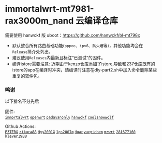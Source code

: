 # immortalwrt-mt7981-rax3000m_nand 云编译仓库

需要使用 hanwckf 版 uboot：https://github.com/hanwckf/bl-mt798x

* 默认整合所有路由基础功能(`pppoe`、`ipv6`、`防火墙`等)，其他功能均会在`Release`简介处列出。
* 建议使用`Releases`内最新且标注“已测试”的固件。
* 编译istore需要注意: 近期由于kenzo仓库添加了istore,导致和237仓库既有的istore的app在编译时冲突，请编译时注意在diy-part2.sh中加入命令删除某些重复的软件包。

 ### 鸣谢
 以下排名不分先后<br />
 
 固件:<br />
 [`immortalwrt`](https://github.com/immortalwrt/immortalwrt)
 [`openwrt`](https://github.com/openwrt/openwrt)
 [`padavanonly`](https://github.com/padavanonly/immortalwrt-mt798x/tree/openwrt-21.02)
 [`hanwckf`](https://github.com/hanwckf/immortalwrt-mt798x)
 [`coolsnowwolf`](https://github.com/coolsnowwolf/lede)
 <br />
 
 Github Actions:<br />
 [`P3TERX`](https://github.com/P3TERX/Actions-OpenWrt)
 [`zikura88`](https://github.com/zikura88/build-immortalwrt-mt798x-rax3000m-256m)
 [`Hyy2001X`](https://github.com/Hyy2001X/AutoBuild-Actions-Template)
 [`lgs2007m`](https://github.com/lgs2007m/Actions-OpenWrt)
 [`Huanyueyichen`](https://github.com/Huanyueyichen/build-openwrt)
 [`mzwrt`](https://github.com/mzwrt/MZwrt-RAx3000m-nand-Lite)
 [`281677160`](https://github.com/281677160/build-actions)
 [`klever1988`](https://github.com/klever1988/cachewrtbuild)
